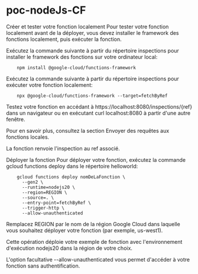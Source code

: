 # poc-nodeJs-CF

Créer et tester votre fonction localement
Pour tester votre fonction localement avant de la déployer, vous devez installer le framework des fonctions localement, puis exécuter la fonction.

Exécutez la commande suivante à partir du répertoire inspections pour installer le framework des fonctions sur votre ordinateur local:


        npm install @google-cloud/functions-framework
Exécutez la commande suivante à partir du répertoire inspections pour exécuter votre fonction localement:


        npx @google-cloud/functions-framework --target=fetchByRef
Testez votre fonction en accédant à https://localhost:8080/inspections/{ref} dans un navigateur ou en exécutant curl localhost:8080 à partir d'une autre fenêtre.

Pour en savoir plus, consultez la section Envoyer des requêtes aux fonctions locales.

La fonction renvoie l'inspection au ref associé.

Déployer la fonction
Pour déployer votre fonction, exécutez la commande gcloud functions deploy dans le répertoire helloworld:


        gcloud functions deploy nomDeLaFonction \
          --gen2 \
          --runtime=nodejs20 \
          --region=REGION \
          --source=. \
          --entry-point=fetchByRef \
          --trigger-http \
          --allow-unauthenticated
Remplacez REGION par le nom de la région Google Cloud dans laquelle vous souhaitez déployer votre fonction (par exemple, us-west1).

Cette opération déploie votre exemple de fonction avec l'environnement d'exécution nodejs20 dans la région de votre choix.

L'option facultative --allow-unauthenticated vous permet d'accéder à votre fonction sans authentification.


